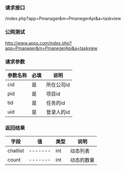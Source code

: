 ### **请求接口**
/index.php?app=Pmanager&m=PmanegerApi&a=taskview



### **公网测试**
http://www.apps.com/index.php?app=Pmanager&m=PmanegerApi&a=taskview

### **请求参数**

| 参数名称  |必填|     说明      |
|------|-----|------|
| cid     | 是 |   所在公司id   |
| pid| 是 |  项目id   |
| tid| 是 |  任务的id  |
| uid| 是 |  登录人的id  |

### **返回结果**
|字段        |值          |类型    |说明        |
| ---------  |--------    |-------- |--------  |
|chatlist|-------   |int    | 动态列表 |
|count|-------   |int    | 动态的数量  |